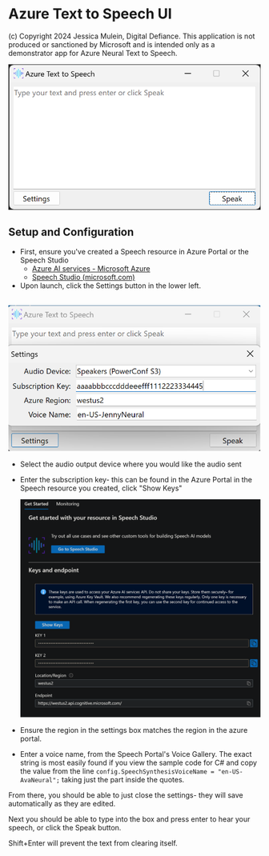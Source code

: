 # Azure Text to Speech UI

(c) Copyright 2024 Jessica Mulein, Digital Defiance.
This application is not produced or sanctioned by Microsoft and is intended only as a demonstrator app for Azure Neural Text to Speech.

![Window](window-screenshot.png)

## Setup and Configuration

* First, ensure you've created a Speech resource in Azure Portal or the Speech Studio
  * [Azure AI services - Microsoft Azure](https://portal.azure.com/#view/Microsoft_Azure_ProjectOxford/CognitiveServicesHub/~/SpeechServices)
  * [Speech Studio (microsoft.com)](https://speech.microsoft.com/portal)
* Upon launch, click the Settings button in the lower left.

​	![Settings](settings-screenshot.png)

* Select the audio output device where you would like the audio sent
* Enter the subscription key- this can be found in the Azure Portal in the Speech resource you created, click "Show Keys"

	![Azure Portal](azure-portal-screenshot.png)

* Ensure the region in the settings box matches the region in the azure portal.
* Enter a voice name, from the Speech Portal's Voice Gallery. The exact string is most easily found if you view the sample code for C# and copy the value from the line ```config.SpeechSynthesisVoiceName = "en-US-AvaNeural";``` taking just the part inside the quotes.

From there, you should be able to just close the settings- they will save automatically as they are edited.

Next you should be able to type into the box and press enter to hear your speech, or click the Speak button.

Shift+Enter will prevent the text from clearing itself.  
